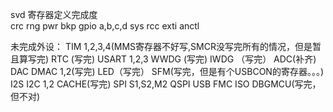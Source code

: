 svd 寄存器定义完成度  
  crc
  rng
  pwr
  bkp
  gpio a,b,c,d
  sys
  rcc
  exti
  anctl

未完成外设： 
TIM 1,2,3,4(MMS寄存器不好写,SMCR没写完所有的情况，但是暂且算写完)
RTC (写完)
USART 1,2,3
WWDG (写完)
IWDG （写完）
ADC(补齐)
DAC 
DMAC 1,2(写完)
LED（写完）
SFM(写完，但是有个USBCON的寄存器。。。)
I2S
I2C 1,2
CACHE(写完)
SPI S1,S2,M2 
QSPI
USB
FMC
ISO
DBGMCU(写完，但不对)
